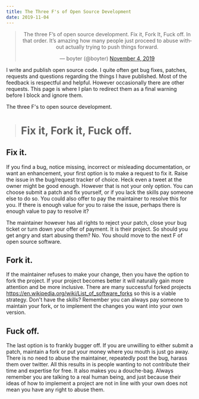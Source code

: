 ```yaml
---
title: The Three F's of Open Source Development
date: 2019-11-04
---
```


<center>
<blockquote class="twitter-tweet"><p lang="en" dir="ltr">The three F’s of open source development. Fix it, Fork It, Fuck off. In that order. It’s amazing how many people just proceed to abuse without actually trying to push things forward.</p>&mdash; boyter (@boyter) <a href="https://twitter.com/boyter/status/1191464878835298304?ref_src=twsrc%5Etfw">November 4, 2019</a></blockquote> <script async src="https://platform.twitter.com/widgets.js" charset="utf-8"></script>
</center>

I write and publish open source code. I quite often get bug fixes, patches, requests and questions regarding the things I have published. Most of the feedback is respectful and helpful. However occasionally there are other requests. This page is where I plan to redirect them as a final warning before I block and ignore them.

The three F's to open source development.

> # Fix it, Fork it, Fuck off.

## Fix it.

If you find a bug, notice missing, incorrect or misleading documentation, or want an enhancement, your first option is to make a request to fix it. Raise the issue in the bug/request tracker of choice. Heck even a tweet at the owner might be good enough. However that is not your only option. You can choose submit a patch and fix yourself, or if you lack the skills pay someone else to do so. You could also offer to pay the maintainer to resolve this for you. If there is enough value for you to raise the issue, perhaps there is enough value to pay to resolve it?

The maintainer however has all rights to reject your patch, close your bug ticket or turn down your offer of payment. It is their project. So should you get angry and start abusing them? No. You should move to the next F of open source software.

## Fork it.

If the maintainer refuses to make your change, then you have the option to fork the project. If your project becomes better it will naturally gain more attention and be more inclusive. There are many successful forked projects https://en.wikipedia.org/wiki/List_of_software_forks so this is a viable strategy. Don't have the skills? Remember you can always pay someone to maintain your fork, or to implement the changes you want into your own version.

## Fuck off.

The last option is to frankly bugger off. If you are unwilling to either submit a patch, maintain a fork or put your money where you mouth is just go away. There is no need to abuse the maintainer, repeatedly post the bug, harass them over twitter. All this results in is people wanting to not contribute their time and expertise for free. It also makes you a douche-bag. Always remember you are talking to a real human being, and just because their ideas of how to implement a project are not in line with your own does not mean you have any right to abuse them.

